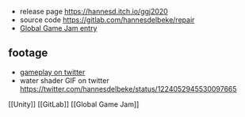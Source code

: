 - release page https://hannesd.itch.io/ggj2020
- source code https://gitlab.com/hannesdelbeke/repair
- [Global Game Jam entry](https://v3.globalgamejam.org/2020/games/paddle-or-die-0) 
## footage
- [gameplay on twitter](https://twitter.com/i/status/1224050361335414784) 
- water shader GIF on twitter https://twitter.com/hannesdelbeke/status/1224052945530097665

[[Unity]] [[GitLab]] [[Global Game Jam]]